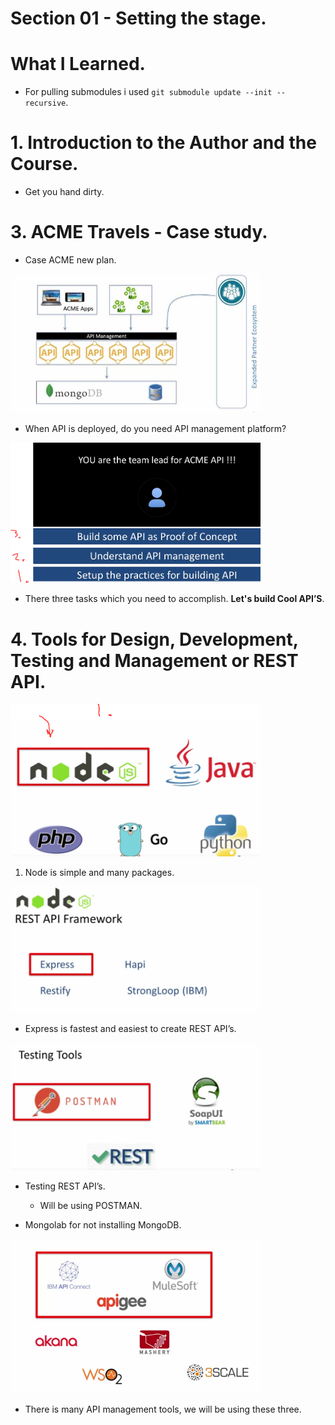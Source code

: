 # Section 01 - Setting the stage.

# What I Learned.

- For pulling submodules i used `git submodule update --init --recursive`.

# 1. Introduction to the Author and the Course.


- Get you hand dirty.

# 3. ACME Travels - Case study.

- Case ACME new plan.

<img src="futurePlanForAcme.JPG" alt="alt text" width="400"/>


- When API is deployed, do you need API management platform?

<img src="tasks.PNG" alt="alt text" width="400"/>

- There three tasks which you need to accomplish. **Let's build Cool API’S**.

# 4. Tools for Design, Development, Testing and Management or REST API.

<img src="implementingRestAPI.PNG" alt="alt text" width="400"/>

1. Node is simple and many packages.

<img src="nodeREST.PNG" alt="alt text" width="400"/>

- Express is fastest and easiest to create REST API’s.

<img src="testingRestAPIs.PNG" alt="alt text" width="400"/>

- Testing REST API’s.
    - Will be using POSTMAN.

- Mongolab for not installing MongoDB.

<img src="apiManagementPlatform.PNG" alt="alt text" width="400"/>

- There is many API management tools, we will be using these three.
